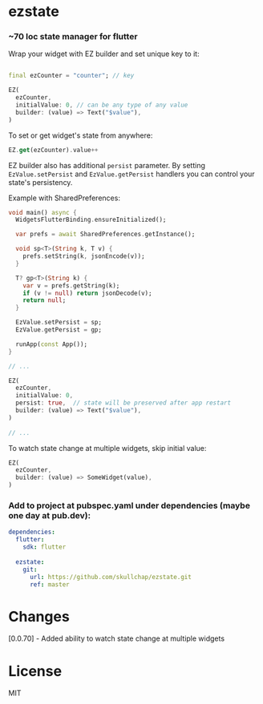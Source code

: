 # ezstate
### ~70 loc state manager for flutter

Wrap your widget with EZ builder and set unique key to it:

```dart

final ezCounter = "counter"; // key

EZ(
  ezCounter,
  initialValue: 0, // can be any type of any value
  builder: (value) => Text("$value"),
)
```
To set or get widget's state from anywhere:
```dart
EZ.get(ezCounter).value++
```

EZ builder also has additional ```persist``` parameter. By setting `EzValue.setPersist` and `EzValue.getPersist` handlers you can control your state's persistency.

Example with SharedPreferences:

```dart
void main() async {
  WidgetsFlutterBinding.ensureInitialized();

  var prefs = await SharedPreferences.getInstance();

  void sp<T>(String k, T v) {
    prefs.setString(k, jsonEncode(v));
  }

  T? gp<T>(String k) {
    var v = prefs.getString(k);
    if (v != null) return jsonDecode(v);
    return null;
  }

  EzValue.setPersist = sp;
  EzValue.getPersist = gp;

  runApp(const App());
}

// ...

EZ(
  ezCounter,
  initialValue: 0,
  persist: true,  // state will be preserved after app restart
  builder: (value) => Text("$value"),
)
  
// ... 
```

To watch state change at multiple widgets, skip initial value:
```dart
EZ(
  ezCounter,
  builder: (value) => SomeWidget(value),
)
```

### Add to project at pubspec.yaml under dependencies (maybe one day at pub.dev):
```yaml
dependencies:
  flutter:
    sdk: flutter
    
  ezstate:
    git:
      url: https://github.com/skullchap/ezstate.git
      ref: master
```

# Changes
[0.0.70] - Added ability to watch state change at multiple widgets
# License

MIT
